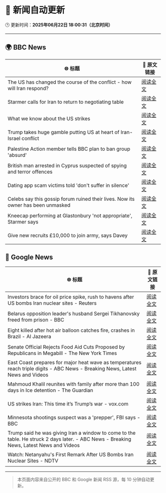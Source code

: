 # 🧠 新闻自动更新

🕒 更新时间：**2025年06月22日 18:00:31（北京时间）**

---

## 🌍 BBC News

| 🌐 标题 | 🔗 原文链接 |
|--------|-------------|
| The US has changed the course of the conflict - how will Iran respond? | [阅读全文](https://www.bbc.com/news/articles/c9dgpjqg12lo) |
| Starmer calls for Iran to return to negotiating table | [阅读全文](https://www.bbc.com/news/articles/cq53l41gl8jo) |
| What we know about the US strikes | [阅读全文](https://www.bbc.com/news/articles/cvg9r4q99g4o) |
| Trump takes huge gamble putting US at heart of Iran-Israel conflict | [阅读全文](https://www.bbc.com/news/articles/cvg86pd63j8o) |
| Palestine Action member tells BBC plan to ban group 'absurd' | [阅读全文](https://www.bbc.com/news/articles/cq6m24v7910o) |
| British man arrested in Cyprus suspected of spying and terror offences | [阅读全文](https://www.bbc.com/news/articles/c628jy5rg78o) |
| Dating app scam victims told 'don't suffer in silence' | [阅读全文](https://www.bbc.com/news/articles/cyvjy0871dqo) |
| Celebs say this gossip forum ruined their lives. Now its owner has been unmasked | [阅读全文](https://www.bbc.com/news/articles/c5y7j512ln7o) |
| Kneecap performing at Glastonbury 'not appropriate', Starmer says | [阅读全文](https://www.bbc.com/news/articles/cg5z26dpgd7o) |
| Give new recruits £10,000 to join army, says Davey | [阅读全文](https://www.bbc.com/news/articles/c70x451xpx5o) |

## 📰 Google News

| 🌐 标题 | 🔗 原文链接 |
|--------|-------------|
| Investors brace for oil price spike, rush to havens after US bombs Iran nuclear sites - Reuters | [阅读全文](https://news.google.com/rss/articles/CBMivwFBVV95cUxNX3piNHNOSU8yT2I1VFgxb3YxYkVNRDd6UXNfd1g1ZU1zTTQ5clV2TFFTa0RIdjl6OVlaMkEtalJMSGZ2bjUzX0tfVFFRMjNLOUJ6ZzRxbnA3NnBsVEZJbThoQmNqc2VLWVhLNk1mQkxfY09mSVlaQ1R3SF9CZ2lSRzZvYVdXR0xaNDMyWEFtNWJuckUxMG1DTTM3WnJ2a0Z0TVNleDVzYktSSlhUQVRkekxoSkFUUFM5U1FnNVB3VQ?oc=5) |
| Belarus opposition leader's husband Sergei Tikhanovsky freed from prison - BBC | [阅读全文](https://news.google.com/rss/articles/CBMiWkFVX3lxTE92N1ZtSVVnQVFsQmJFalRLeGlXMDZjS0Q3c283eXVnQjFtOS1ZS1JyRVJtaDdaZVhnNjBiMC1ZQzY2U3lmRlkzS2NmMlRPTTZPcmlzUVpXVWVXZ9IBX0FVX3lxTE5UTHRFb0phMVZIQ09oYW92NEhwMDBzZ281X3lnTUpLb2xOa3NpNFExQi1UWXFSTl9wUXNBLU1kaHItNkFRV1ZDQ1NGeEFId2FwLUlLdjduNE1jQ3ZJZkdB?oc=5) |
| Eight killed after hot air balloon catches fire, crashes in Brazil - Al Jazeera | [阅读全文](https://news.google.com/rss/articles/CBMilgFBVV95cUxPTUJyTVlTU1A0amVGRkc1UE5Cd0ZaNF8ya1NmNF85MlRSZlhObUVkVjh2c2xyenlXdXIwSTgwMDBXZVItN2psX1JRcW9mRl8tdmJSMXQ5RE9HbjktVGoxQ1pkeXNSWFc2bjdqQzVFUy1GV3NSOS1pSURWN1JXX21SWUZMMEhfX3hEeFBTV2RpMTExRTZKbnfSAZsBQVVfeXFMT0dfa3A5dW1LWVFid05Pdndwbnl6ZVNBUTdWYldiWmxvMTFKLWtVZmZrc3g1YmVrU3pWV3BfR0stb2FJWGxEUGt6T3JTVThUWUdzbGtCekNHMllLWXhONWJUdVJzMkNaZG80NU5lSkFLajdDQUFGcHAyWUlZVDJkUThQYTN0MHEyN0Nfb1BmZGREX3VURERJbXRKSUk?oc=5) |
| Senate Official Rejects Food Aid Cuts Proposed by Republicans in Megabill - The New York Times | [阅读全文](https://news.google.com/rss/articles/CBMigAFBVV95cUxOSWdHeFZxcEFBNl9CVTBvQ0xfTmFHc2RxbGZjUE90a2RYOVgxZFl6aERNOWJrUTZEUzZaVlFZYTJiakMwWlkxN01TN1liQUdBQ2xHTVN5MVczbVc5T3phbVFJejdVRHJscXk3aFZlRHRRT1VKV3J4V3dVZUlQYUpVQQ?oc=5) |
| East Coast prepares for major heat wave as temperatures reach triple digits - ABC News - Breaking News, Latest News and Videos | [阅读全文](https://news.google.com/rss/articles/CBMioAFBVV95cUxNMFJoTVNXbjJFSDFsdXVxM2gxYzN1WmJNT0xWWkU1MXZubklPZklWTEZ1czBraVFlZm5EdFh0MVpOZXFwNEVOYXZhbmRMWUpOd0lDWDhRSDJWcWwtY0IxUGdtbDJKcDZTWmNIZWk3SkJSc2JjMlFpQndUSHVGTlByZ0N1SlE4VlEtNnZKbWVJRWM2Nk1McXlBcm90T0RvWXdq0gGmAUFVX3lxTE5mNmc3S1ZpWm9fSGVYNjVEckVWa1VCZWFpYWlKOUNZcC1XR1R0WmdYZlRIOEY4cUJWbGZJdzVsbExmYkI5MXhsMk9SOHFNSEo1WS1fOUxtUENiUG14T3VYWkN3RkpoSTFJWWN0UkRJUGFlU0JvVE9wYW1TUkR2T05WdWFxVWN6TzBVbTJnaXlwY1JsdDN6bENXUTNHT2dQenU3cGJxZnc?oc=5) |
| Mahmoud Khalil reunites with family after more than 100 days in Ice detention - The Guardian | [阅读全文](https://news.google.com/rss/articles/CBMihAFBVV95cUxOcVM2aklpbmxxbWhieS1DWmVGRHNLT0NHaENxTlhIZnhjdFNVbUNhU1FGOXlZYllqcVNfalpyVnhJdzJ1VmZyWTFPcXNtVGY5ekdBQ1NwZlFPMlNlbDEwZzZBaE5vc1lFcXVQWm8zZnpWc0FsT1lkTWdobDlvdm1SMjljYVA?oc=5) |
| US strikes Iran: This time it’s Trump’s war - vox.com | [阅读全文](https://news.google.com/rss/articles/CBMicEFVX3lxTE13WU9QWUFISzQ5WTVKaFB1TS1sZjVwNzF1ODZEcFJ3ejdDZmZHVU9LV2FMaGwyOGRRcmUyRE96a2w0TjhITlVEYjI5WXNnS3pTSllGQ2sxaXRKWW1BdkR1RmxuMmtEZklUazZDandoUjI?oc=5) |
| Minnesota shootings suspect was a 'prepper', FBI says - BBC | [阅读全文](https://news.google.com/rss/articles/CBMiWkFVX3lxTFBTQTRxdkFPWHY2WGxlX3lWLXdkYU1yQ0dUWVEtVUtRYkM2cmE0UDZFOU02Q1hQRjlrV085cjM5WDRWUWpPZmRNSGd0ZFNsVTNDOG5jQkxLS0poUdIBX0FVX3lxTE80QnFmUWk1VTlscDIxX3hoM2dVQWhqZW9DSmV4VUtfazdNZC1feXJnVXBoSHlYVWFpNEJ1UHJCQjdjSFRQWG5ZMlJ5c0FBdkxWV0dVLUYyZm1xV3dlRjBF?oc=5) |
| Trump said he was giving Iran a window to come to the table. He struck 2 days later. - ABC News - Breaking News, Latest News and Videos | [阅读全文](https://news.google.com/rss/articles/CBMimwFBVV95cUxON0NJczR0X213a2lvR20yM0wzSXlvaVBMTWtPNFBPWEZPZG5PcHpieW1tazQxMVBXYWVSYmdGZ0dRcmlkRU5YUmhJcDlhYlc0S3hBRVhiYnJfU3FpQy0tNW9BRnZ6ajdPdF9KamFjcktDM3FXbzdaZUhjN3hSb0pieDloMlZTTWtlWFdBamJndi16UktXMjRlZjJZQdIBoAFBVV95cUxOSG1HUUhGZUF0X29fQVlkTk5BbV9sbndEUE9sWUEtNDBzNk9URmlPNHdYQTJ5QVBNNk41b0pJcGhtWEFoTFRwN2N0UWNxajIxTENmVmdSMWZrMjZfNkpNR2FfazlhRU92WUY0N1ZhVXRERGI5SGtWTXNpTk5RWTBwdHUtRnJlZnNrMkVYQVFyWnI4SUFZNklXemJIM1dSenJO?oc=5) |
| Watch: Netanyahu's First Remark After US Bombs Iran Nuclear Sites - NDTV | [阅读全文](https://news.google.com/rss/articles/CBMi1gFBVV95cUxQVEluSS1UVUZROUdNeTZ3dFVZdXZpUWpXSV9vRU1JT2h0WnF4VUt0c0VLdUNUNnZfZUp5VkR4QVBnWllNSGRoWUMtMlFvNnpTbWRDLXFtRU11MlQtblFYakxxT2VERVAtWEVYTXk5Q2o5bHBWMk0xamI4d1k1LW1aclNRUUZxRUNhQVhFTWtRQktjMkxDdVdKRlhhYU04WS1mNURRRl82SDlrTDg2V2poQVpLb1RWLTUxV2VtUTc0cnhUOUFoR3BhZndNR0MxYlBacDRXdzBB?oc=5) |

---
> 本页面内容来自公开的 BBC 和 Google 新闻 RSS 源，每 10 分钟自动更新。